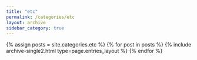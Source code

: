 ```yaml
---
title: "etc"
permalink: /categories/etc
layout: archive
sidebar_category: true
---
```


{% assign posts = site.categories.etc %}
{% for post in posts %} {% include archive-single2.html type=page.entries_layout %} {% endfor %}